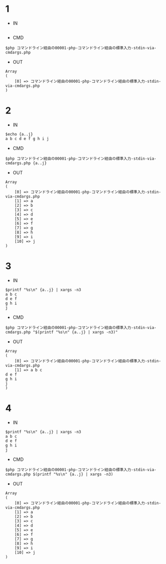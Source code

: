 # 1

- IN

```
```

- CMD

```
$php コマンドライン経由の00001-php-コマンドライン経由の標準入力-stdin-via-cmdargs.php
```

- OUT

```
Array
(
    [0] => コマンドライン経由の00001-php-コマンドライン経由の標準入力-stdin-via-cmdargs.php
)
```

# 2

- IN

```
$echo {a..j}
a b c d e f g h i j
```

- CMD

```
$php コマンドライン経由の00001-php-コマンドライン経由の標準入力-stdin-via-cmdargs.php {a..j}
```

- OUT

```
Array
(
    [0] => コマンドライン経由の00001-php-コマンドライン経由の標準入力-stdin-via-cmdargs.php
    [1] => a
    [2] => b
    [3] => c
    [4] => d
    [5] => e
    [6] => f
    [7] => g
    [8] => h
    [9] => i
    [10] => j
)
```

# 3

- IN

```
$printf "%s\n" {a..j} | xargs -n3
a b c
d e f
g h i
j
```


- CMD

```
$php コマンドライン経由の00001-php-コマンドライン経由の標準入力-stdin-via-cmdargs.php "$(printf "%s\n" {a..j} | xargs -n3)"
```


- OUT

```
Array
(
    [0] => コマンドライン経由の00001-php-コマンドライン経由の標準入力-stdin-via-cmdargs.php
    [1] => a b c
d e f
g h i
j
)
```

# 4

- IN

```
$printf "%s\n" {a..j} | xargs -n3
a b c
d e f
g h i
j
```

- CMD

```
$php コマンドライン経由の00001-php-コマンドライン経由の標準入力-stdin-via-cmdargs.php $(printf "%s\n" {a..j} | xargs -n3)
```

- OUT

```
Array
(
    [0] => コマンドライン経由の00001-php-コマンドライン経由の標準入力-stdin-via-cmdargs.php
    [1] => a
    [2] => b
    [3] => c
    [4] => d
    [5] => e
    [6] => f
    [7] => g
    [8] => h
    [9] => i
    [10] => j
)
```
